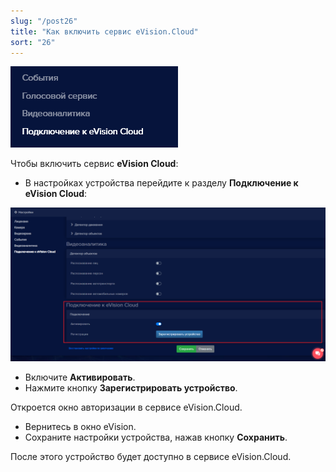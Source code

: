 ```yaml
---
slug: "/post26"
title: "Как включить сервис eVision.Cloud"
sort: "26"
---
```


![](images/Aspose.Words.374291bc-21e0-4dc1-8208-7b6db552d3f3.177.png)



Чтобы включить сервис **eVision Cloud**: 

- В настройках устройства перейдите к разделу **Подключение к eVision Cloud**:

![](images/Подключение.png)

- Включите **Активировать**.
- Нажмите кнопку **Зарегистрировать устройство**.

Откроется окно авторизации в сервисе eVision.Cloud. 

- Вернитесь в окно eVision.
- Сохраните настройки устройства, нажав кнопку **Сохранить**.

После этого устройство будет доступно в сервисе eVision.Cloud.